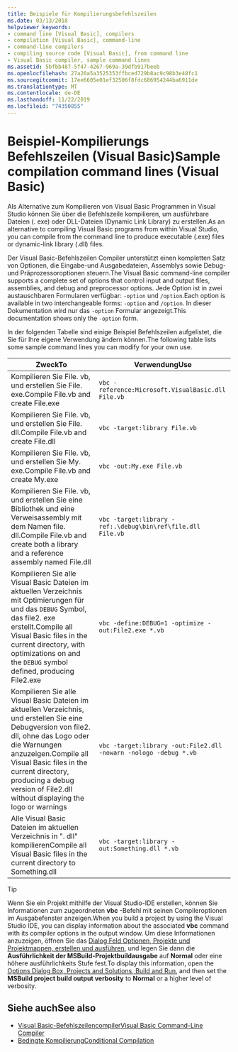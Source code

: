 ```yaml
---
title: Beispiele für Kompilierungsbefehlszeilen
ms.date: 03/13/2018
helpviewer_keywords:
- command line [Visual Basic], compilers
- compilation [Visual Basic], command-line
- command-line compilers
- compiling source code [Visual Basic], from command line
- Visual Basic compiler, sample command lines
ms.assetid: 5bfbb487-5f47-4267-969a-39dfb917beeb
ms.openlocfilehash: 27a20a5a3525353ffbced729b8ac9c98b3e48fc1
ms.sourcegitcommit: 17ee6605e01ef32506f8fdc686954244ba6911de
ms.translationtype: MT
ms.contentlocale: de-DE
ms.lasthandoff: 11/22/2019
ms.locfileid: "74350855"
---
```

# <a name="sample-compilation-command-lines-visual-basic"></a><span data-ttu-id="5369f-102">Beispiel-Kompilierungs Befehlszeilen (Visual Basic)</span><span class="sxs-lookup"><span data-stu-id="5369f-102">Sample compilation command lines (Visual Basic)</span></span>

<span data-ttu-id="5369f-103">Als Alternative zum Kompilieren von Visual Basic Programmen in Visual Studio können Sie über die Befehlszeile kompilieren, um ausführbare Dateien (. exe) oder DLL-Dateien (Dynamic Link Library) zu erstellen.</span><span class="sxs-lookup"><span data-stu-id="5369f-103">As an alternative to compiling Visual Basic programs from within Visual Studio, you can compile from the command line to produce executable (.exe) files or dynamic-link library (.dll) files.</span></span>

<span data-ttu-id="5369f-104">Der Visual Basic-Befehlszeilen Compiler unterstützt einen kompletten Satz von Optionen, die Eingabe-und Ausgabedateien, Assemblys sowie Debug-und Präprozessoroptionen steuern.</span><span class="sxs-lookup"><span data-stu-id="5369f-104">The Visual Basic command-line compiler supports a complete set of options that control input and output files, assemblies, and debug and preprocessor options.</span></span> <span data-ttu-id="5369f-105">Jede Option ist in zwei austauschbaren Formularen verfügbar: `-option` und `/option`.</span><span class="sxs-lookup"><span data-stu-id="5369f-105">Each option is available in two interchangeable forms: `-option` and `/option`.</span></span> <span data-ttu-id="5369f-106">In dieser Dokumentation wird nur das `-option` Formular angezeigt.</span><span class="sxs-lookup"><span data-stu-id="5369f-106">This documentation shows only the `-option` form.</span></span>

<span data-ttu-id="5369f-107">In der folgenden Tabelle sind einige Beispiel Befehlszeilen aufgelistet, die Sie für Ihre eigene Verwendung ändern können.</span><span class="sxs-lookup"><span data-stu-id="5369f-107">The following table lists some sample command lines you can modify for your own use.</span></span>

|<span data-ttu-id="5369f-108">Zweck</span><span class="sxs-lookup"><span data-stu-id="5369f-108">To</span></span>|<span data-ttu-id="5369f-109">Verwendung</span><span class="sxs-lookup"><span data-stu-id="5369f-109">Use</span></span>|
|--------|---------|
|<span data-ttu-id="5369f-110">Kompilieren Sie File. vb, und erstellen Sie File. exe.</span><span class="sxs-lookup"><span data-stu-id="5369f-110">Compile File.vb and create File.exe</span></span>|`vbc -reference:Microsoft.VisualBasic.dll File.vb`|
|<span data-ttu-id="5369f-111">Kompilieren Sie File. vb, und erstellen Sie File. dll.</span><span class="sxs-lookup"><span data-stu-id="5369f-111">Compile File.vb and create File.dll</span></span>|`vbc -target:library File.vb`|
|<span data-ttu-id="5369f-112">Kompilieren Sie File. vb, und erstellen Sie My. exe.</span><span class="sxs-lookup"><span data-stu-id="5369f-112">Compile File.vb and create My.exe</span></span>|`vbc -out:My.exe File.vb`|
|<span data-ttu-id="5369f-113">Kompilieren Sie File. vb, und erstellen Sie eine Bibliothek und eine Verweisassembly mit dem Namen file. dll.</span><span class="sxs-lookup"><span data-stu-id="5369f-113">Compile File.vb and create both a library and a reference assembly named File.dll</span></span>|`vbc -target:library -ref:.\debug\bin\ref\file.dll File.vb`|
|<span data-ttu-id="5369f-114">Kompilieren Sie alle Visual Basic Dateien im aktuellen Verzeichnis mit Optimierungen für und das `DEBUG` Symbol, das file2. exe erstellt.</span><span class="sxs-lookup"><span data-stu-id="5369f-114">Compile all Visual Basic files in the current directory, with optimizations on and the `DEBUG` symbol defined, producing File2.exe</span></span>|`vbc -define:DEBUG=1 -optimize -out:File2.exe *.vb`|
|<span data-ttu-id="5369f-115">Kompilieren Sie alle Visual Basic Dateien im aktuellen Verzeichnis, und erstellen Sie eine Debugversion von file2. dll, ohne das Logo oder die Warnungen anzuzeigen.</span><span class="sxs-lookup"><span data-stu-id="5369f-115">Compile all Visual Basic files in the current directory, producing a debug version of File2.dll without displaying the logo or warnings</span></span>|`vbc -target:library -out:File2.dll -nowarn -nologo -debug *.vb`|
|<span data-ttu-id="5369f-116">Alle Visual Basic Dateien im aktuellen Verzeichnis in ". dll" kompilieren</span><span class="sxs-lookup"><span data-stu-id="5369f-116">Compile all Visual Basic files in the current directory to Something.dll</span></span>|`vbc -target:library -out:Something.dll *.vb`|

> [!TIP]
> <span data-ttu-id="5369f-117">Wenn Sie ein Projekt mithilfe der Visual Studio-IDE erstellen, können Sie Informationen zum zugeordneten **vbc** -Befehl mit seinen Compileroptionen im Ausgabefenster anzeigen.</span><span class="sxs-lookup"><span data-stu-id="5369f-117">When you build a project by using the Visual Studio IDE, you can display information about the associated **vbc** command with its compiler options in the output window.</span></span> <span data-ttu-id="5369f-118">Um diese Informationen anzuzeigen, öffnen Sie das [Dialog Feld Optionen, Projekte und Projektmappen, erstellen und ausführen](/visualstudio/ide/reference/options-dialog-box-projects-and-solutions-build-and-run), und legen Sie dann die **Ausführlichkeit der MSBuild-Projektbuildausgabe** auf **Normal** oder eine höhere ausführlichkeits Stufe fest.</span><span class="sxs-lookup"><span data-stu-id="5369f-118">To display this information, open the [Options Dialog Box,  Projects and Solutions, Build and Run](/visualstudio/ide/reference/options-dialog-box-projects-and-solutions-build-and-run), and then set the **MSBuild project build output verbosity** to **Normal** or a higher level of verbosity.</span></span>

## <a name="see-also"></a><span data-ttu-id="5369f-119">Siehe auch</span><span class="sxs-lookup"><span data-stu-id="5369f-119">See also</span></span>

- [<span data-ttu-id="5369f-120">Visual Basic-Befehlszeilencompiler</span><span class="sxs-lookup"><span data-stu-id="5369f-120">Visual Basic Command-Line Compiler</span></span>](../../../visual-basic/reference/command-line-compiler/index.md)
- [<span data-ttu-id="5369f-121">Bedingte Kompilierung</span><span class="sxs-lookup"><span data-stu-id="5369f-121">Conditional Compilation</span></span>](../../../visual-basic/programming-guide/program-structure/conditional-compilation.md)
